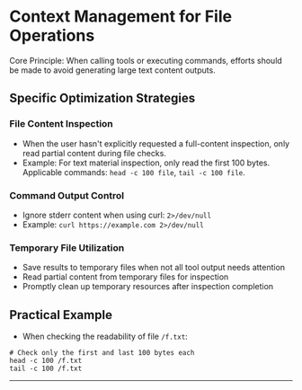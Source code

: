 # Context Management for File Operations

Core Principle: When calling tools or executing commands, efforts should be made to avoid generating large text content outputs.

## Specific Optimization Strategies

### File Content Inspection

- When the user hasn't explicitly requested a full-content inspection, only read partial content during file checks.
- Example: For text material inspection, only read the first 100 bytes. Applicable commands: `head -c 100 file`, `tail -c 100 file`.

### Command Output Control

- Ignore stderr content when using curl: `2>/dev/null`
- Example: `curl https://example.com 2>/dev/null`

### Temporary File Utilization

- Save results to temporary files when not all tool output needs attention
- Read partial content from temporary files for inspection
- Promptly clean up temporary resources after inspection completion

## Practical Example

- When checking the readability of file `/f.txt`:
```
# Check only the first and last 100 bytes each
head -c 100 /f.txt
tail -c 100 /f.txt
```

----
